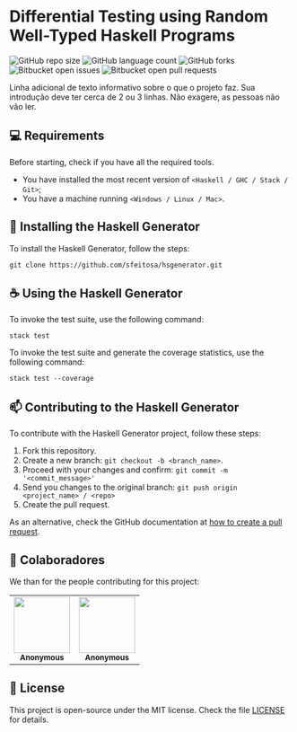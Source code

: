 # Differential Testing using Random Well-Typed Haskell Programs

![GitHub repo size](https://img.shields.io/github/repo-size/iuricode/README-template?style=for-the-badge)
![GitHub language count](https://img.shields.io/github/languages/count/iuricode/README-template?style=for-the-badge)
![GitHub forks](https://img.shields.io/github/forks/iuricode/README-template?style=for-the-badge)
![Bitbucket open issues](https://img.shields.io/bitbucket/issues/iuricode/README-template?style=for-the-badge)
![Bitbucket open pull requests](https://img.shields.io/bitbucket/pr-raw/iuricode/README-template?style=for-the-badge)

Linha adicional de texto informativo sobre o que o projeto faz. Sua introdução deve ter cerca de 2 ou 3 linhas. Não exagere, as pessoas não vão ler.

## 💻 Requirements

Before starting, check if you have all the required tools.

- You have installed the most recent version of `<Haskell / GHC / Stack / Git>`;
- You have a machine running `<Windows / Linux / Mac>`.

## 🚀 Installing the Haskell Generator

To install the Haskell Generator, follow the steps:

```
git clone https://github.com/sfeitosa/hsgenerator.git
```

## ☕ Using the Haskell Generator

To invoke the test suite, use the following command:

```
stack test
```

To invoke the test suite and generate the coverage statistics, use the following command:

```
stack test --coverage
```

## 📫 Contributing to the Haskell Generator

To contribute with the Haskell Generator project, follow these steps:

1. Fork this repository.
2. Create a new branch: `git checkout -b <branch_name>`.
3. Proceed with your changes and confirm: `git commit -m '<commit_message>'`
4. Send you changes to the original branch: `git push origin <project_name> / <repo>`
5. Create the pull request.

As an alternative, check the GitHub documentation at [how to create a pull request](https://help.github.com/en/github/collaborating-with-issues-and-pull-requests/creating-a-pull-request).

## 🤝 Colaboradores

We than for the people contributing for this project:

<table>
  <tr>
    <td align="center">
      <a href="#" title="">
        <img src="https://upload.wikimedia.org/wikipedia/commons/thumb/a/a6/Anonymous_emblem.svg/200px-Anonymous_emblem.svg.png" width="100px;"/><br>
        <sub>
          <b>Anonymous</b>
        </sub>
      </a>
    </td>
    <td align="center">
      <a href="#" title="">
        <img src="https://upload.wikimedia.org/wikipedia/commons/thumb/a/a6/Anonymous_emblem.svg/200px-Anonymous_emblem.svg.png" width="100px;"/><br>
        <sub>
          <b>Anonymous</b>
        </sub>
      </a>
    </td>
  </tr>
</table>

## 📝 License

This project is open-source under the MIT license. Check the file [LICENSE](LICENSE.md) for details.
